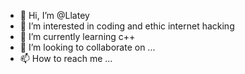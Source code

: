 - 👋 Hi, I’m @Llatey
- 👀 I’m interested in coding and ethic internet hacking 
- 🌱 I’m currently learning c++
- 💞️ I’m looking to collaborate on ...
- 📫 How to reach me ...

<!---
Llatey/Llatey is a ✨ special ✨ repository because its `README.md` (this file) appears on your GitHub profile.
You can click the Preview link to take a look at your changes.
--->

